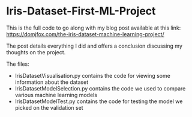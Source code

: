 # Iris-Dataset-First-ML-Project

This is the full code to go along with my blog post available at this link: https://domjfox.com/the-iris-dataset-machine-learning-project/

The post details everything I did and offers a conclusion discussing my thoughts on the project.


The files:
 - IrisDatasetVisualisation.py contains the code for viewing some information about the dataset
 - IrisDatasetModelSelection.py contains the code we used to compare various machine learning models
 - IrisDatasetModelTest.py contains the code for testing the model we picked on the validation set

